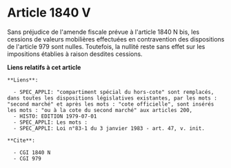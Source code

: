 # Article 1840 V

Sans préjudice de l'amende fiscale prévue à l'article 1840 N bis, les cessions de valeurs mobilières effectuées en
contravention des dispositions de l'article 979 sont nulles. Toutefois, la nullité reste sans effet sur les impositions
établies à raison desdites cessions.

**Liens relatifs à cet article**

	**Liens**:

	  - SPEC_APPLI: "compartiment spécial du hors-cote" sont remplacés, dans toutes les dispositions législatives existantes, par les mots : "second marché" et après les mots : "cote officielle", sont insérés les mots : "ou à la cote du second marché" aux articles 200,
	  - HISTO: EDITION 1979-07-01
	  - SPEC_APPLI: Les mots :
	  - SPEC_APPLI: Loi n°83-1 du 3 janvier 1983 - art. 47, v. init.

	**Cite**:

	  - CGI 1840 N
	  - CGI 979
